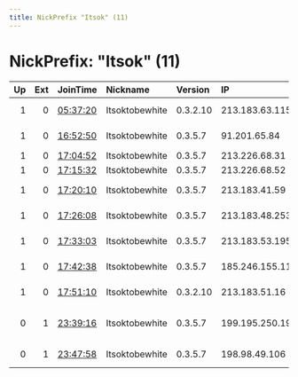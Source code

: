 ```yaml
---
title: NickPrefix "Itsok" (11)
---
```


# NickPrefix: "Itsok" (11)

|   Up |   Ext | JoinTime                                                                                            | Nickname       | Version   | IP              | AS                 | CC   |   ORp |   Dirp | OS    | Contact                               |   eFamMembers |
|-----:|------:|:----------------------------------------------------------------------------------------------------|:---------------|:----------|:----------------|:-------------------|:-----|------:|-------:|:------|:--------------------------------------|--------------:|
|    1 |     0 | [05:37:20](https://metrics.torproject.org/rs.html#details/12AFADEB303BD65D7D7D3E9AEC288ADE6A4CFA4E) | Itsoktobewhite | 0.3.2.10  | 213.183.63.115  | Melbikomas UAB     | bg   |   443 |     81 | Linux | None                                  |             1 |
|    1 |     0 | [16:52:50](https://metrics.torproject.org/rs.html#details/CBEE0C84BD7F31D4E8C39A5B55741646FFBDC10E) | Itsoktobewhite | 0.3.5.7   | 91.201.65.84    | Melbikomas UAB     | it   |   443 |     81 | Linux | None                                  |             1 |
|    1 |     0 | [17:04:52](https://metrics.torproject.org/rs.html#details/26130D89D4F143083E2708D0477187E1059BC47B) | Itsoktobewhite | 0.3.5.7   | 213.226.68.31   | None               | None |   443 |     81 | Linux | None                                  |             1 |
|    1 |     0 | [17:15:32](https://metrics.torproject.org/rs.html#details/717655C9F3704F1F24A2BDB352BDF1E8DBF99290) | Itsoktobewhite | 0.3.5.7   | 213.226.68.52   | None               | None |   443 |     81 | Linux | None                                  |             1 |
|    1 |     0 | [17:20:10](https://metrics.torproject.org/rs.html#details/F87BE3889D41E06817009670F952920533800F57) | Itsoktobewhite | 0.3.5.7   | 213.183.41.59   | Melbikomas UAB     | ru   |   443 |     81 | Linux | None                                  |             1 |
|    1 |     0 | [17:26:08](https://metrics.torproject.org/rs.html#details/8DD64F229D49C3805D27BC42065482058F2A318A) | Itsoktobewhite | 0.3.5.7   | 213.183.48.253  | Melbikomas UAB     | ru   |   443 |     81 | Linux | None                                  |             1 |
|    1 |     0 | [17:33:03](https://metrics.torproject.org/rs.html#details/FADA6F0BACADA29B1E92B6AE080E0BDE0166AAC2) | Itsoktobewhite | 0.3.5.7   | 213.183.53.195  | Melbikomas UAB     | ru   |   443 |     81 | Linux | None                                  |             1 |
|    1 |     0 | [17:42:38](https://metrics.torproject.org/rs.html#details/06F2FBEBF3F55CF4F7FF708EF9D45A3AE8E1ED8D) | Itsoktobewhite | 0.3.5.7   | 185.246.155.112 | Melbikomas UAB     | nl   |   443 |     81 | Linux | None                                  |             1 |
|    1 |     0 | [17:51:10](https://metrics.torproject.org/rs.html#details/C0E7206D8081ADEAAEE73F3108187A3B9929143D) | Itsoktobewhite | 0.3.2.10  | 213.183.51.16   | Melbikomas UAB     | nl   |   443 |     81 | Linux | None                                  |             1 |
|    0 |     1 | [23:39:16](https://metrics.torproject.org/rs.html#details/631479458EC370E8401306340A31C0EF9D82BDA7) | Itsoktobewhite | 0.3.5.7   | 199.195.250.198 | FranTech Solutions | us   |   443 |     80 | Linux | Random Person &lt;exitabusereports AT |             1 |
|    0 |     1 | [23:47:58](https://metrics.torproject.org/rs.html#details/1EB8FBEB6046B040044D3D71979F4E6B22B4EDB2) | Itsoktobewhite | 0.3.5.7   | 198.98.49.106   | FranTech Solutions | us   |   443 |     80 | Linux | None                                  |             1 |
